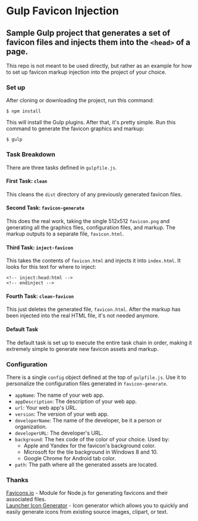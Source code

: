 # Gulp Favicon Injection
## Sample Gulp project that generates a set of favicon files and injects them into the `<head>` of a page.

This repo is not meant to be used directly, but rather as an example for how to set up favicon markup injection into the project of your choice.

### Set up

After cloning or downloading the project, run this command:

```
$ npm install
```

This will install the Gulp plugins. After that, it's pretty simple. Run this command to generate the favicon graphics and markup:

```
$ gulp
```

### Task Breakdown

There are three tasks defined in `gulpfile.js`.

#### First Task: `clean`

This cleans the `dist` directory of any previously generated favicon files.

#### Second Task: `favicon-generate`

This does the real work, taking the single 512x512 `favicon.png` and generating all the graphics files, configuration files, and markup. The markup outputs to a separate file, `favicon.html`.

#### Third Task: `inject-favicon`

This takes the contents of `favicon.html` and injects it into `index.html`. It looks for this text for where to inject:

```
<!-- inject:head:html -->
<!-- endinject -->
```

#### Fourth Task: `clean-favicon`

This just deletes the generated file, `favicon.html`. After the markup has been injected into the real HTML file, it's not needed anymore.

#### Default Task

The default task is set up to execute the entire task chain in order, making it extremely simple to generate new favicon assets and markup.

### Configuration

There is a single `config` object defined at the top of `gulpfile.js`. Use it to personalize the configuration files generated in `favicon-generate`.

- `appName`: The name of your web app.
- `appDescription`: The description of your web app.
- `url`: Your web app's URL.
- `version`: The version of your web app.
- `developerName`: The name of the developer, be it a person or organization.
- `developerURL`: The developer's URL.
- `background`: The hex code of the color of your choice. Used by:
  - Apple and Yandex for the favicon's background color.
  - Microsoft for the tile background in Windows 8 and 10.
  - Google Chrome for Android tab color.
- `path`: The path where all the generated assets are located.

### Thanks

[Favicons.io](http://favicons.io/) - Module for Node.js for generating favicons and their associated files.  
[Launcher Icon Generator](https://romannurik.github.io/AndroidAssetStudio/icons-launcher.html) - Icon generator which allows you to quickly and easily generate icons from existing source images, clipart, or text.
